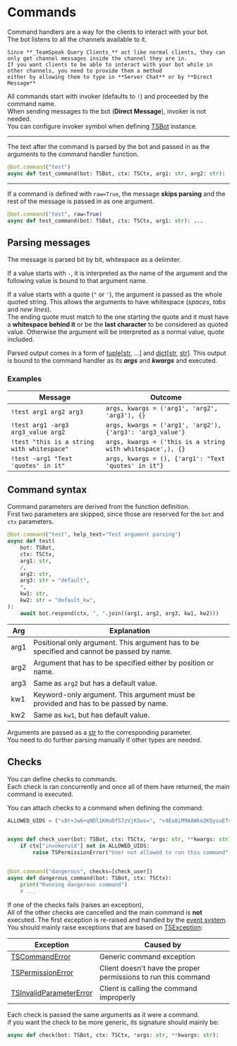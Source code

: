 # Commands

Command handlers are a way for the clients to interact with your bot.  
The bot listens to all the channels available to it.

```{note}
Since **_TeamSpeak Query Clients_** act like normal clients, they can only get channel messages inside the channel they are in.
If you want clients to be able to interact with your bot while in other channels, you need to provide them a method
either by allowing them to type in **Server Chat** or by **Direct Message**
```

All commands start with invoker (defaults to `!`) and proceeded by the command name.  
When sending messages to the bot (**Direct Message**), invoker is not needed.  
You can configure invoker symbol when defining [TSBot](tsbot.bot.TSBot) instance.

---

The text after the command is parsed by the bot and passed in as the arguments to the command handler function.

```python
@bot.command("test")
async def test_command(bot: TSBot, ctx: TSCtx, arg1: str, arg2: str): ...
```

---

If a command is defined with `raw=True`, the message **skips parsing**
and the rest of the message is passed in as one argument.

```python
@bot.command("test", raw=True)
async def test_command(bot: TSBot, ctx: TSCtx, arg1: str): ...
```

## Parsing messages

The message is parsed bit by bit, whitespace as a delimiter.

If a value starts with `-`, it is interpreted as the name of the argument
and the following value is bound to that argument name.

If a value starts with a quote (`"` or `'`), the argument is passed as the whole quoted string.
This allows the arguments to have whitespace (_spaces_, _tabs_ and _new lines_).  
The ending quote must match to the one starting the quote and it must have  
a **whitespace behind it** or be the **last character** to be considered as quoted value.
Otherwise the argument will be interpreted as a normal value, quote included.

Parsed output comes in a form of [tuple](tuple)[[str](str), ...]
and [dict](dict)[[str](str), [str](str)].
This output is bound to the command handler as its **_args_** and **_kwargs_** and executed.

### Examples

| Message                                    | Outcome                                                    |
| ------------------------------------------ | ---------------------------------------------------------- |
| `!test arg1 arg2 arg3`                     | `args, kwargs = ('arg1', 'arg2', 'arg3'), {}`              |
| `!test arg1 -arg3 arg3_value arg2 `        | `args, kwargs = ('arg1', 'arg2'), {'arg3': 'arg3_value'}`  |
| `!test "this is a string with whitespace"` | `args, kwargs = ('this is a string with whitespace',), {}` |
| `!test -arg1 "Text 'quotes' in it"`        | `args, kwargs = (), {'arg1': "Text 'quotes' in it"}`       |

## Command syntax

Command parameters are derived from the function definition.  
First two parameters are skipped, since those are reserved for the `bot` and `ctx` parameters.

```python
@bot.command("test", help_text="Test argument parsing")
async def test(
    bot: TSBot,
    ctx: TSCtx,
    arg1: str,
    /,
    arg2: str,
    arg3: str = "default",
    *,
    kw1: str,
    kw2: str = "default_kw",
):
    await bot.respond(ctx, ", ".join((arg1, arg2, arg3, kw1, kw2)))
```

| Arg  | Explanation                                                                               |
| ---- | ----------------------------------------------------------------------------------------- |
| arg1 | Positional only argument. This argument has to be specified and cannot be passed by name. |
| arg2 | Argument that has to be specified either by position or name.                             |
| arg3 | Same as `arg2` but has a default value.                                                   |
| kw1  | Keyword-only argument. This argument must be provided and has to be passed by name.       |
| kw2  | Same as `kw1`, but has default value.                                                     |

Arguments are passed as a [str](str) to the corresponding parameter.  
You need to do further parsing manually if other types are needed.

## Checks

You can define checks to commands.  
Each check is ran concurrently and once all of them have returned,
the main command is executed.

You can attach checks to a command when defining the command:

```python
ALLOWED_UIDS = ("v8t+Jw6+qNDl1KHuDfS7zVjKSws=", "v4Ea8iM9AAWko2K5ysuET4f+4Lk=")


async def check_user(bot: TSBot, ctx: TSCtx, *args: str, **kwargs: str):
    if ctx["invokeruid"] not in ALLOWED_UIDS:
        raise TSPermissionError("User not allowed to run this command")


@bot.command("dangerous", checks=[check_user])
async def dangerous_command(bot: TSBot, ctx: TSCtx):
    print("Running dangerous command")
    # ...
```

If one of the checks fails (raises an exception),  
All of the other checks are cancelled and the main command is **not** executed.
The first exception is re-raised and handled by the [event system](./events.md#built-in-events).  
You should mainly raise exceptions that are based on [TSException](tsbot.exceptions.TSException):

| Exception                                                           | Caused by                                                       |
| ------------------------------------------------------------------- | --------------------------------------------------------------- |
| [TSCommandError](tsbot.exceptions.TSCommandError)                   | Generic command exception                                       |
| [TSPermissionError](tsbot.exceptions.TSPermissionError)             | Client doesn't have the proper permissions to run this command |
| [TSInvalidParameterError](tsbot.exceptions.TSInvalidParameterError) | Client is calling the command improperly                        |

Each check is passed the same arguments as it were a command.  
if you want the check to be more generic, its signature should mainly be:

```python
async def check(bot: TSBot, ctx: TSCtx, *args: str, **kwargs: str):
```

